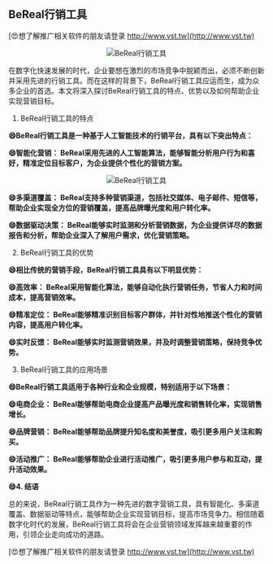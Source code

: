 ## **BeReal行销工具**

[😍想了解推广相关软件的朋友请登录 http://www.vst.tw](http://www.vst.tw)

 <center><img src="https://vst.tw/MP4/tuiguang/png/2.png" alt="BeReal行销工具"></center>

在数字化快速发展的时代，企业要想在激烈的市场竞争中脱颖而出，必须不断创新并采用先进的行销工具。而在这样的背景下，BeReal行销工具应运而生，成为众多企业的首选。本文将深入探讨BeReal行销工具的特点、优势以及如何帮助企业实现营销目标。

1. BeReal行销工具的特点

**😄BeReal行销工具是一种基于人工智能技术的行销平台，具有以下突出特点：**

**😄智能化营销： BeReal采用先进的人工智能算法，能够智能分析用户行为和喜好，精准定位目标客户，为企业提供个性化的营销方案。**

 <center><img src="https://vst.tw/MP4/tuiguang/png/6.png" alt="BeReal行销工具"></center>

**😄多渠道覆盖： BeReal支持多种营销渠道，包括社交媒体、电子邮件、短信等，帮助企业实现全方位的营销覆盖，提高品牌曝光度和用户转化率。**

**😄数据驱动决策： BeReal能够实时监测和分析营销数据，为企业提供详尽的数据报告和分析，帮助企业深入了解用户需求，优化营销策略。**

2. BeReal行销工具的优势

**😄相比传统的营销手段，BeReal行销工具具有以下明显优势：**

**😄高效率： BeReal采用智能化算法，能够自动化执行营销任务，节省人力和时间成本，提高营销效率。**

**😄精准定位： BeReal能够精准识别目标客户群体，并针对性地推送个性化的营销内容，提高用户转化率。**

**😄实时反馈： BeReal能够实时监测营销效果，并及时调整营销策略，保持竞争优势。**

3. BeReal行销工具的应用场景

**😄BeReal行销工具适用于各种行业和企业规模，特别适用于以下场景：**

**😄电商企业： BeReal能够帮助电商企业提高产品曝光度和销售转化率，实现销售增长。**

**😄品牌营销： BeReal能够帮助品牌提升知名度和美誉度，吸引更多用户关注和购买。**

**😄活动推广： BeReal能够帮助企业进行活动推广，吸引更多用户参与和互动，提升活动效果。**

**😄4. 结语**

总的来说，BeReal行销工具作为一种先进的数字营销工具，具有智能化、多渠道覆盖、数据驱动等特点，能够帮助企业实现营销目标，提高市场竞争力。相信随着数字化时代的发展，BeReal行销工具将会在企业营销领域发挥越来越重要的作用，引领企业走向成功的道路。

[😍想了解推广相关软件的朋友请登录 http://www.vst.tw](http://www.vst.tw)



